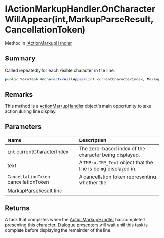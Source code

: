 # IActionMarkupHandler.OnCharacterWillAppear(int,MarkupParseResult,CancellationToken)

Method in [IActionMarkupHandler](/docs/api/csharp/yarn.unity.iactionmarkuphandler.md)

## Summary


Called repeatedly for each visible character in the line.


```csharp
public YarnTask OnCharacterWillAppear(int currentCharacterIndex, MarkupParseResult line, CancellationToken cancellationToken);
```

## Remarks

This method is a  <a href="yarn.unity.actionmarkuphandler.md">ActionMarkupHandler</a> 
object's main opportunity to take action during line
display.

## Parameters

|Name|Description|
|:---|:---|
|`int` currentCharacterIndex|The zero-based index of the character being displayed.|
| text|A  <code>TMPro.TMP_Text</code>  object that the line is being displayed in.|
|`CancellationToken` cancellationToken|A cancellation token representing whether the|
|[MarkupParseResult](/docs/api/csharp/yarn.markup.markupparseresult.md) line||

## Returns

A task that completes when the  <a href="yarn.unity.actionmarkuphandler.md">ActionMarkupHandler</a>  has completed presenting this
character. Dialogue presenters will wait until this task is complete
before displaying the remainder of the line.

